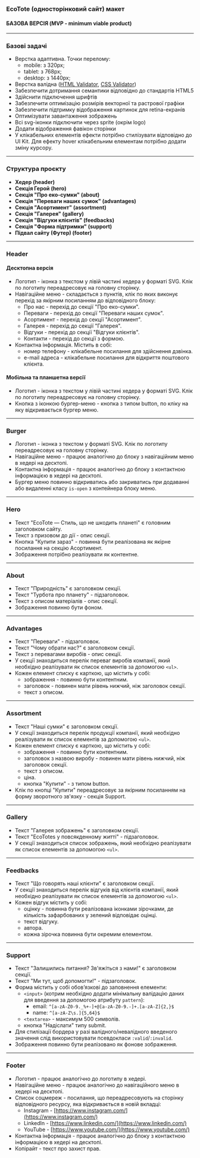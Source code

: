 ### EcoTote (односторінковий сайт) макет

#### БАЗОВА ВЕРСІЯ (MVP - minimum viable product)

---

### Базові задачі

- Верстка адаптивна. Точки перелому:
  - mobile: з 320px;
  - tablet: з 768px;
  - desktop: з 1440px;
- Верстка валідна ([HTML Validator](https://validator.w3.org/),
  [CSS Validator](https://jigsaw.w3.org/css-validator/))
- Забезпечити дотримання семантики відповідно до стандартів HTML5
- Здійснити підключення шрифтів
- Забезпечити оптимізацію розмірів векторної та растрової графіки
- Забезпечити підтримку відображення картинок для retina-екранів
- Оптимізувати завантаження зображень
- Всі svg-іконки підключити через sprite (окрім logo)
- Додати відображення фавікон сторінки
- У клікабельних елементів ефекти потрібно стилізувати відповідно до UI Kit. Для
  ефекту hover клікабельним елементам потрібно додати зміну курсору.

---

### Структура проєкту

- **Хедер (header)**
- **Секція Герой (hero)**
- **Секція "Про еко-сумки" (about)**
- **Секція "Переваги наших сумок" (advantages)**
- **Секція "Асортимент" (assortment)**
- **Секція "Галерея" (gallery)**
- **Секція "Відгуки клієнтів" (feedbacks)**
- **Секція "Форма підтримки" (support)**
- **Підвал сайту (Футер) (footer)**

---

### Header

#### Десктопна версія

- Логотип - іконка з текстом у лівій частині хедера у форматі SVG. Клік по
  логотипу переадресовує на головну сторінку.
- Навігаційне меню - складається з пунктів, клік по яких виконує перехід за
  якірним посиланням до відповідного блоку:
  - Про нас - перехід до секції "Про еко-сумки".
  - Переваги - перехід до секції "Переваги наших сумок".
  - Асортимент - перехід до секції "Асортимент".
  - Галерея - перехід до секції "Галерея".
  - Відгуки - перехід до секції "Відгуки клієнтів".
  - Контакти - перехід до секції з формою.
- Контактна інформація. Містить в собі:
  - номер телефону - клікабельне посилання для здійснення дзвінка.
  - e-mail адреса - клікабельне посилання для відкриття поштового клієнта.

#### Мобільна та планшетна версії

- Логотип - іконка з текстом у лівій частині хедера у форматі SVG. Клік по
  логотипу переадресовує на головну сторінку.
- Кнопка з іконкою бургер-меню - кнопка з типом button, по кліку на яку
  відкривається бургер меню.

---

### Burger

- Логотип - іконка з текстом у форматі SVG. Клік по логотипу переадресовує на
  головну сторінку.
- Навігаційне меню - працює аналогічно до блоку з навігаційним меню в хедері на
  десктопі.
- Контактна інформація - працює аналогічно до блоку з контактною інформацією в
  хедері на десктопі.
- Бургер меню повинно відкриватись або закриватись при додаванні або видаленні
  класу `is-open` з контейнера блоку меню.

---

### Hero

- Текст "EcoTote — Стиль, що не шкодить планеті" є головним заголовком сайту.
- Текст з призовом до дії - опис секції.
- Кнопка "Купити зараз" - повинна бути реалізована як якірне посилання на секцію
  Асортимент.
- Зображення потрібно реалізувати як контентне.

---

### About

- Текст "Природність" є заголовком секції.
- Текст "Турбота про планету" - підзаголовок.
- Текст з описом матеріалів - опис секції.
- Зображення повинно бути фоном.

---

### Advantages

- Текст "Переваги" - підзаголовок.
- Текст "Чому обрати нас?" є заголовком секції.
- Текст з перевагами виробів - опис секції.
- У секції знаходиться перелік переваг виробів компанії, який необхідно
  реалізувати як список елементів за допомогою `<ul>`.
- Кожен елемент списку є карткою, що містить у собі:
  - зображення - повинно бути контентним.
  - заголовок - повинен мати рівень нижчий, ніж заголовок секції.
  - текст з описом.

---

### Assortment

- Текст "Наші сумки" є заголовком секції.
- У секції знаходиться перелік продукції компанії, який необхідно реалізувати як
  список елементів за допомогою `<ul>`.
- Кожен елемент списку є карткою, що містить у собі:
  - зображення - повинно бути контентним.
  - заголовок з назвою виробу - повинен мати рівень нижчий, ніж заголовок
    секції.
  - текст з описом.
  - ціна.
  - кнопка "Купити" - з типом button.
- Клік по кнопці "Купити" переадресовує за якірним посиланням на форму
  зворотного зв'язку - секція Support.

---

### Gallery

- Текст "Галерея зображень" є заголовком секції.
- Текст "EcoTotes у повсякденному житті" - підзаголовок.
- У секції знаходиться список зображень, який необхідно реалізувати як список
  елементів за допомогою `<ul>`.

---

### Feedbacks

- Текст "Що говорять наші клієнти" є заголовком секції.
- У секції знаходиться перелік відгуків від клієнтів компанії, який необхідно
  реалізувати як список елементів за допомогою `<ul>`.
- Кожен відгук містить у собі:
  - оцінку - повинна бути реалізована іконками зірочками, де кількість
    зафарбованих у зелений відповідає оцінці.
  - текст відгуку.
  - автора.
  - кожна зірочка повинна бути окремим елементом.

---

### Support

- Текст "Залишились питання? Зв'яжіться з нами!" є заголовком секції.
- Текст "Ми тут, щоб допомогти!" - підзаголовок.
- Форма містить у собі обовʼязкові до заповнення елементи:
  - `<input>` (котрим необхідно додати мінімальну валідацію даних для введення
    за допомогою атрибуту `pattern`):
    - email: `^[a-zA-Z0-9._%+-]+@[a-zA-Z0-9.-]+.[a-zA-Z]{2,}$`
    - name: `^[a-zA-Z\s.]{5,64}$`
  - `<textarea>` - максимум 500 символів.
  - кнопка "Надіслати" типу submit.
- Для стилізації бордера у разі валідного/невалідного введеного значення слід
  використовувати псевдокласи `:valid`/`:invalid`.
- Зображення повинно бути реалізовано як фонове зображення.

---

### Footer

- Логотип - працює аналогічно до логотипу в хедері.
- Навігаційне меню - працює аналогічно до навігаційного меню в хедері на
  десктопі.
- Список соцмереж - посилання, що переадресовують на сторінку відповідного
  ресурсу, яка відкривається в новій вкладці:
  - Instagram - [https://www.instagram.com/](https://www.instagram.com/)
  - LinkedIn - [https://www.linkedin.com/](https://www.linkedin.com/)
  - YouTube - [https://www.youtube.com/](https://www.youtube.com/)
- Контактна інформація - працює аналогічно до блоку з контактною інформацією в
  хедері на десктопі.
- Копірайт - текст про захист прав.
